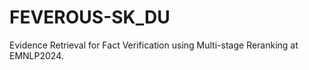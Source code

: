 # FEVEROUS-SK_DU
Evidence Retrieval for Fact Verification using Multi-stage Reranking at EMNLP2024.
